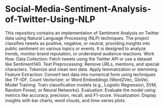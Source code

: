 # Social-Media-Sentiment-Analysis-of-Twitter-Using-NLP
This repository contains an implementation of Sentiment Analysis on Twitter data using Natural Language Processing (NLP) techniques. The project classifies tweets as positive, negative, or neutral, providing insights into public sentiment on various topics or events. It is designed to analyze trends, monitor brand reputation, or understand audience reactions.
Work flow:
Data Collection:
Fetch tweets using the Twitter API or use a dataset like Sentiment140.
Text Preprocessing:
Remove URLs, mentions, and special characters.
Tokenize and clean text data.
Apply lemmatization or stemming.
Feature Extraction:
Convert text data into numerical form using techniques like TF-IDF, Count Vectorizer, or Word Embeddings (Word2Vec, GloVe).
Model Training:
Train classification models (e.g., Logistic Regression, SVM, Random Forest, or Neural Networks).
Evaluation:
Evaluate the model using metrics like accuracy, precision, recall, and F1-score.
Visualization:
Display insights with bar charts, word clouds, and time-series plots.
